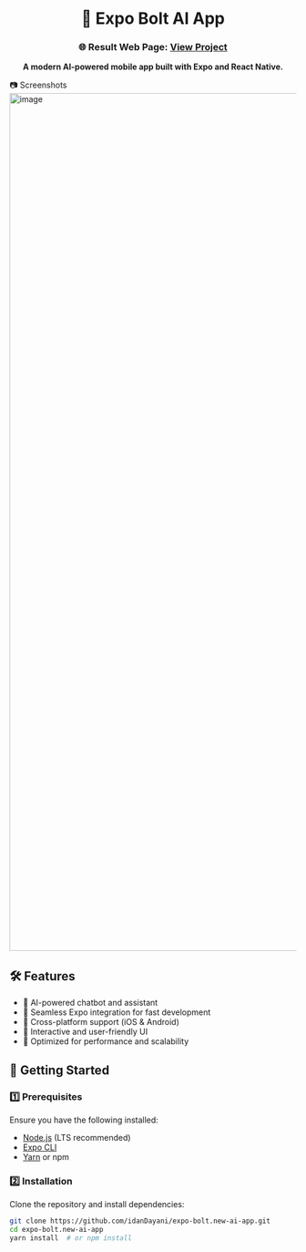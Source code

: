<h1 align="center">🚀 Expo Bolt AI App</h1>

<h3 align="center">🌐 Result Web Page: <a href="https://idan-dayani-github-fyi.expo.app/projects" target="_blank">View Project</a></h3>

<p align="center">
  <strong>A modern AI-powered mobile app built with Expo and React Native.</strong>
</p>

📷 Screenshots
<img width="1505" alt="image" src="https://github.com/user-attachments/assets/218d699f-e195-4979-987e-a0800db27bd4" />


## 🛠️ Features  
<ul>
  <li>🔹 AI-powered chatbot and assistant</li>
  <li>🔹 Seamless Expo integration for fast development</li>
  <li>🔹 Cross-platform support (iOS & Android)</li>
  <li>🔹 Interactive and user-friendly UI</li>
  <li>🔹 Optimized for performance and scalability</li>
</ul>

## 🚀 Getting Started  

### 1️⃣ Prerequisites  
Ensure you have the following installed:  
<ul>
  <li><a href="https://nodejs.org/">Node.js</a> (LTS recommended)</li>
  <li><a href="https://docs.expo.dev/">Expo CLI</a></li>
  <li><a href="https://yarnpkg.com/">Yarn</a> or npm</li>
</ul>

### 2️⃣ Installation  
Clone the repository and install dependencies:  
```sh
git clone https://github.com/idanDayani/expo-bolt.new-ai-app.git  
cd expo-bolt.new-ai-app  
yarn install  # or npm install


